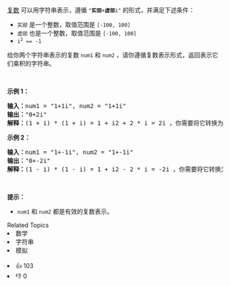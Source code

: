 <p><a href="https://baike.baidu.com/item/%E5%A4%8D%E6%95%B0/254365?fr=aladdin" target="_blank">复数</a> 可以用字符串表示，遵循 <code>"<strong>实部</strong>+<strong>虚部</strong>i"</code> 的形式，并满足下述条件：</p>

<ul>
	<li><code>实部</code> 是一个整数，取值范围是 <code>[-100, 100]</code></li>
	<li><code>虚部</code> 也是一个整数，取值范围是 <code>[-100, 100]</code></li>
	<li><code>i<sup>2</sup> == -1</code></li>
</ul>

<p>给你两个字符串表示的复数 <code>num1</code> 和 <code>num2</code> ，请你遵循复数表示形式，返回表示它们乘积的字符串。</p>

<p> </p>

<p><strong>示例 1：</strong></p>

<pre>
<strong>输入：</strong>num1 = "1+1i", num2 = "1+1i"
<strong>输出：</strong>"0+2i"
<strong>解释：</strong>(1 + i) * (1 + i) = 1 + i2 + 2 * i = 2i ，你需要将它转换为 0+2i 的形式。
</pre>

<p><strong>示例 2：</strong></p>

<pre>
<strong>输入：</strong>num1 = "1+-1i", num2 = "1+-1i"
<strong>输出：</strong>"0+-2i"
<strong>解释：</strong>(1 - i) * (1 - i) = 1 + i2 - 2 * i = -2i ，你需要将它转换为 0+-2i 的形式。 
</pre>

<p> </p>

<p><strong>提示：</strong></p>

<ul>
	<li><code>num1</code> 和 <code>num2</code> 都是有效的复数表示。</li>
</ul>
<div><div>Related Topics</div><div><li>数学</li><li>字符串</li><li>模拟</li></div></div><br><div><li>👍 103</li><li>👎 0</li></div>